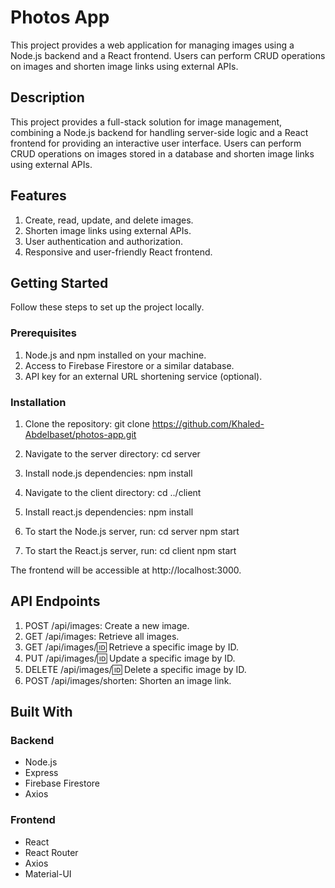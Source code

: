 # Photos App

This project provides a web application for managing images using a Node.js backend and a React frontend. Users can perform CRUD operations on images and shorten image links using external APIs.

## Description

This project provides a full-stack solution for image management, combining a Node.js backend for handling server-side logic and a React frontend for providing an interactive user interface. Users can perform CRUD operations on images stored in a database and shorten image links using external APIs.

## Features

1. Create, read, update, and delete images.
2. Shorten image links using external APIs.
3. User authentication and authorization.
4. Responsive and user-friendly React frontend.

## Getting Started

Follow these steps to set up the project locally.

### Prerequisites

1. Node.js and npm installed on your machine.
2. Access to Firebase Firestore or a similar database.
3. API key for an external URL shortening service (optional).

### Installation

1. Clone the repository:
git clone https://github.com/Khaled-Abdelbaset/photos-app.git


2. Navigate to the server directory:
cd server


3. Install node.js dependencies:
npm install


4. Navigate to the client directory:
cd ../client


5. Install react.js dependencies:
npm install


6. To start the Node.js server, run:
cd server
npm start


7. To start the React.js server, run:
cd client
npm start


The frontend will be accessible at http://localhost:3000.

## API Endpoints

1. POST /api/images: Create a new image.
2. GET /api/images: Retrieve all images.
3. GET /api/images/:id: Retrieve a specific image by ID.
4. PUT /api/images/:id: Update a specific image by ID.
5. DELETE /api/images/:id: Delete a specific image by ID.
6. POST /api/images/shorten: Shorten an image link.

## Built With

### Backend
- Node.js
- Express
- Firebase Firestore
- Axios

### Frontend
- React
- React Router
- Axios
- Material-UI




